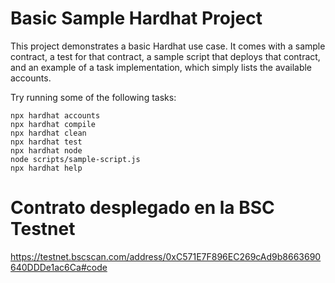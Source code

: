 # Basic Sample Hardhat Project

This project demonstrates a basic Hardhat use case. It comes with a sample contract, a test for that contract, a sample script that deploys that contract, and an example of a task implementation, which simply lists the available accounts.

Try running some of the following tasks:

```shell
npx hardhat accounts
npx hardhat compile
npx hardhat clean
npx hardhat test
npx hardhat node
node scripts/sample-script.js
npx hardhat help
```

# Contrato desplegado en la BSC Testnet
https://testnet.bscscan.com/address/0xC571E7F896EC269cAd9b8663690640DDDe1ac6Ca#code

